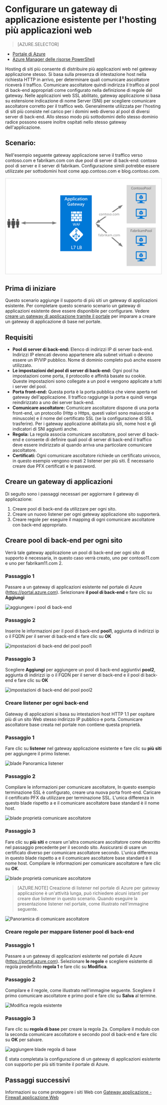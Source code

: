 <properties
   pageTitle="Configurare un gateway di applicazione esistente per più siti nel portale di Azure | Microsoft Azure"
   description="Questa pagina vengono fornite istruzioni per configurare un gateway di applicazione Azure esistente per l'hosting più applicazioni web sullo stesso gateway con il portale di Azure."
   documentationCenter="na"
   services="application-gateway"
   authors="georgewallace"
   manager="carmonm"
   editor="tysonn"/>
<tags
   ms.service="application-gateway"
   ms.devlang="na"
   ms.topic="article"
   ms.tgt_pltfrm="na"
   ms.workload="infrastructure-services"
   ms.date="10/25/2016"
   ms.author="gwallace"/>


# <a name="configure-an-existing-application-gateway-for-hosting-multiple-web-applications"></a>Configurare un gateway di applicazione esistente per l'hosting più applicazioni web

> [AZURE.SELECTOR]
- [Portale di Azure](application-gateway-create-multisite-portal.md)
- [Azure Manager delle risorse PowerShell](application-gateway-create-multisite-azureresourcemanager-powershell.md)

Hosting di siti più consente di distribuire più applicazioni web nel gateway applicazione stesso. Si basa sulla presenza di intestazione host nella richiesta HTTP in arrivo, per determinare quali comunicare ascoltatore riceverà il traffico. Comunicare ascoltatore quindi indirizza il traffico al pool di back-end appropriati come configurato nella definizione di regole del gateway. Nelle applicazioni web SSL abilitato, gateway applicazione si basa su estensione indicazione di nome Server (SNI) per scegliere comunicare ascoltatore corretto per il traffico web. Generalmente utilizzata per l'hosting di siti più consiste nel carico per i domini web diverso al pool di diversi server di back-end. Allo stesso modo più sottodomini dello stesso dominio radice possono essere inoltre ospitati nello stesso gateway dell'applicazione.

## <a name="scenario"></a>Scenario:

Nell'esempio seguente gateway applicazione serve il traffico verso contoso.com e fabrikam.com con due pool di server di back-end: contoso pool di server e il server di fabrikam. Configurazione simili potrebbe essere utilizzate per sottodomini host come app.contoso.com e blog.contoso.com.

![scenario multisito][multisite]

## <a name="before-you-begin"></a>Prima di iniziare

Questo scenario aggiunge il supporto di più siti un gateway di applicazioni esistente. Per completare questo scenario scenario un gateway di applicazioni esistente deve essere disponibile per configurare. Vedere [creare un gateway di applicazione tramite il portale](./application-gateway-create-gateway-portal.md) per imparare a creare un gateway di applicazione di base nel portale.

## <a name="requirements"></a>Requisiti

- **Pool di server di back-end:** Elenco di indirizzi IP di server back-end. Indirizzi IP elencati devono appartenere alla subnet virtuali o devono essere un IP/VIP pubblico. Nome di dominio completo può anche essere utilizzato.
- **Le impostazioni del pool di server di back-end:** Ogni pool ha impostazioni come porta, il protocollo e affinità basate su cookie. Queste impostazioni sono collegate a un pool e vengono applicate a tutti i server del pool.
- **Porta front-end:** Questa porta è la porta pubblica che viene aperta nel gateway dell'applicazione. Il traffico raggiunge la porta e quindi venga reindirizzato a uno dei server back-end.
- **Comunicare ascoltatore:** Comunicare ascoltatore dispone di una porta front-end, un protocollo (Http o Https, questi valori sono maiuscole e minuscole) e il nome del certificato SSL (se la configurazione di SSL trasferire). Per i gateway applicazione abilitata più siti, nome host e gli indicatori di SNI aggiunti anche.
- **Regola:** La regola associa comunicare ascoltatore, pool server di back-end e consente di definire quali pool di server di back-end il traffico deve essere indirizzato al quando arriva una particolare comunicare ascoltatore.
- **Certificati:** Ogni comunicare ascoltatore richiede un certificato univoco, in questo esempio vengono creati 2 listener per più siti. È necessario creare due PFX certificati e le password.

## <a name="create-an-application-gateway"></a>Creare un gateway di applicazioni

Di seguito sono i passaggi necessari per aggiornare il gateway di applicazione:

1. Creare pool di back-end da utilizzare per ogni sito.
2. Creare un nuovo listener per ogni gateway applicazione sito supporterà.
3. Creare regole per eseguire il mapping di ogni comunicare ascoltatore con back-end appropriato.

## <a name="create-back-end-pools-for-each-site"></a>Creare pool di back-end per ogni sito

Verrà tale gateway applicazione un pool di back-end per ogni sito di supporto è necessaria, in questo caso verrà creato, uno per contoso11.com e uno per fabrikam11.com 2.

### <a name="step-1"></a>Passaggio 1

Passare a un gateway di applicazioni esistente nel portale di Azure (https://portal.azure.com). Selezionare **il pool di back-end** e fare clic su **Aggiungi**

![aggiungere i pool di back-end][7]

### <a name="step-2"></a>Passaggio 2

Inserire le informazioni per il pool di back-end **pool1**, aggiunta di indirizzi ip o il FQDN per il server di back-end e fare clic su **OK**

![impostazioni di back-end del pool pool1][8]

### <a name="step-3"></a>Passaggio 3

Scegliere **Aggiungi** per aggiungere un pool di back-end aggiuntivi **pool2**, aggiunta di indirizzi ip o il FQDN per il server di back-end e il pool di back-end e fare clic su **OK**

![impostazioni di back-end del pool pool2][9]

### <a name="create-listeners-for-each-back-end"></a>Creare listener per ogni back-end

Gateway di applicazioni si basa su intestazioni host HTTP 1.1 per ospitare più di un sito Web stesso indirizzo IP pubblico e porta. Comunicare ascoltatore base creata nel portale non contiene questa proprietà.

### <a name="step-1"></a>Passaggio 1

Fare clic su **listener** nel gateway applicazione esistente e fare clic su **più siti** per aggiungere il primo listener.

![blade Panoramica listener][1]

### <a name="step-2"></a>Passaggio 2

Compilare le informazioni per comunicare ascoltatore, In questo esempio terminazione SSL è configurato, creare una nuova porta front-end. Caricare il certificato PFX da utilizzare per terminazione SSL. L'unica differenza in questo blade rispetto a e il comunicare ascoltatore base standard è il nome host.

![blade proprietà comunicare ascoltatore][2]

### <a name="step-3"></a>Passaggio 3

Fare clic su **più siti** e creare un'altra comunicare ascoltatore come descritto nel passaggio precedente per il secondo sito. Assicurarsi di usare un certificato diverso per comunicare ascoltatore secondo. L'unica differenza in questo blade rispetto a e il comunicare ascoltatore base standard è il nome host. Compilare le informazioni per comunicare ascoltatore e fare clic su **OK**.

![blade proprietà comunicare ascoltatore][3]

> [AZURE.NOTE] Creazione di listener nel portale di Azure per gateway applicazione è un'attività lunga, può richiedere alcuni istanti per creare due listener in questo scenario. Quando eseguire la presentazione listener nel portale, come illustrato nell'immagine seguente.

![Panoramica di comunicare ascoltatore][4]

### <a name="create-rules-to-map-listeners-to-backend-pools"></a>Creare regole per mappare listener pool di back-end

### <a name="step-1"></a>Passaggio 1

Passare a un gateway di applicazioni esistente nel portale di Azure (https://portal.azure.com). Selezionare **le regole** e scegliere esistente di regola predefinito **regola 1** e fare clic su **Modifica**.

### <a name="step-2"></a>Passaggio 2

Compilare e il regole, come illustrato nell'immagine seguente. Scegliere il primo comunicare ascoltatore e primo pool e fare clic su **Salva** al termine.

![Modifica regola esistente][6]

### <a name="step-3"></a>Passaggio 3

Fare clic su **regola di base** per creare la regola 2a. Compilare il modulo con la seconda comunicare ascoltatore e secondo pool di back-end e fare clic su **OK** per salvare.

![aggiungere blade regola di base][10]

È stata completata la configurazione di un gateway di applicazioni esistente con supporto per più siti tramite il portale di Azure.

## <a name="next-steps"></a>Passaggi successivi

Informazioni su come proteggere i siti Web con [Gateway applicazione - Firewall applicazione Web](application-gateway-webapplicationfirewall-overview.md)

<!--Image references-->
[1]: ./media/application-gateway-create-multisite-portal/figure1.png
[2]: ./media/application-gateway-create-multisite-portal/figure2.png
[3]: ./media/application-gateway-create-multisite-portal/figure3.png
[4]: ./media/application-gateway-create-multisite-portal/figure4.png
[5]: ./media/application-gateway-create-multisite-portal/figure5.png
[6]: ./media/application-gateway-create-multisite-portal/figure6.png
[7]: ./media/application-gateway-create-multisite-portal/figure7.png
[8]: ./media/application-gateway-create-multisite-portal/figure8.png
[9]: ./media/application-gateway-create-multisite-portal/figure9.png
[10]: ./media/application-gateway-create-multisite-portal/figure10.png
[multisite]: ./media/application-gateway-create-multisite-portal/multisite.png